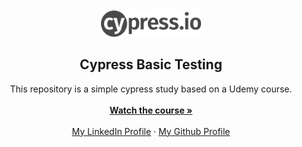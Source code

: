 <br>
<br>
<div align="center">
  <a href="https://github.com/matheusAlvarenga/nodejs-clean-architecture">
    <img src="docs/repo-logo.png" alt="Logo" width="160">
  </a>

<h2 align="center">Cypress Basic Testing</h2>
  <p align="center">
    This repository is a simple cypress study based on a Udemy course.
    <br />
    <br />
    <a href="https://www.udemy.com/course/testes-automatizados-com-cypress-intermediario"><strong>Watch the course »</strong></a>
    <br />
    <br />
    <a href="https://br.linkedin.com/in/matheus-alvarenga-de-oliveira">My LinkedIn Profile</a>
    ·
    <a href="https://github.com/matheusAlvarenga">My Github Profile</a>
</div>
